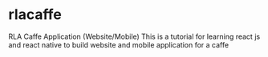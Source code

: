 # rlacaffe
RLA Caffe Application (Website/Mobile)
This is a tutorial for learning react js and react native to build website and mobile application for a caffe
